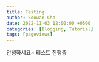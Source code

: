 ```yaml
---
title: Testing
author: Soowan Cho
date: 2022-11-03 12:00:00 +0500
categories: [Blogging, Tutorial]
tags: [pageviews]
---
```


안녕하세요~
테스트 진행중